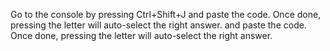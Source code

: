 Go to the console by pressing Ctrl+Shift+J and paste the code. 
Once done, pressing the letter will auto-select the right answer. 
and paste the code. Once done, pressing the letter will auto-select the right answer.
